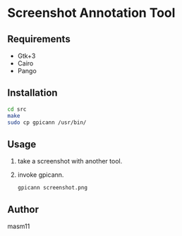 # Screenshot Annotation Tool

## Requirements

- Gtk+3
- Cairo
- Pango

## Installation

```sh
cd src
make
sudo cp gpicann /usr/bin/
```

## Usage

1. take a screenshot with another tool.

2. invoke gpicann.
   ```
   gpicann screenshot.png
   ```

## Author

masm11
